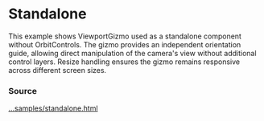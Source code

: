 <script setup lang="ts">
const type = new URLSearchParams(window.location.search).get("type") || "sphere";
</script>

# Standalone

<IframeContainer :url="`standalone.html?type=${type}`" />

This example shows ViewportGizmo used as a standalone component without OrbitControls. The gizmo provides an independent orientation guide, allowing direct manipulation of the camera's view without additional control layers. Resize handling ensures the gizmo remains responsive across different screen sizes.

### Source

[...samples/standalone.html](https://github.com/Fennec-hub/three-viewport-gizmo/blob/main/docs/public/samples/standalone.html)
